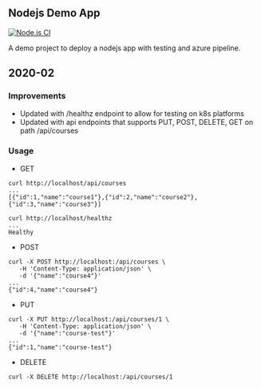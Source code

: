 ## Nodejs Demo App

[![Node.js CI](https://github.com/adekoyadapo/nodeapp/actions/workflows/main.yml/badge.svg)](https://github.com/adekoyadapo/nodeapp/actions/workflows/main.yml)

A demo project to deploy a nodejs app with testing and azure pipeline.

## 2020-02
### Improvements
- Updated with /healthz endpoint to allow for testing on k8s platforms
- Updated with api endpoints that supports PUT, POST, DELETE, GET on path /api/courses

### Usage
- GET
```
curl http://localhost/api/courses
...
[{"id":1,"name":"course1"},{"id":2,"name":"course2"},{"id":3,"name":"course3"}]

curl http://localhost/healthz
...
Healthy
```
- POST
```
curl -X POST http://localhost:/api/courses \
   -H 'Content-Type: application/json' \
   -d '{"name":"course4"}'
...
{"id":4,"name":"course4"}
```
- PUT
```
curl -X PUT http://localhost:/api/courses/1 \
   -H 'Content-Type: application/json' \
   -d '{"name":"course-test"}'
...
{"id":1,"name":"course-test"}
```
- DELETE
```
curl -X DELETE http://localhost:/api/courses/1  
```